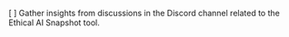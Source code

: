 [ ] Gather insights from discussions in the Discord channel related to the Ethical AI Snapshot tool.